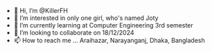 - 👋 Hi, I’m @KillerFH
- 👀 I’m interested in only one girl, who's named Joty
- 🌱 I’m currently learning at Computer Engineering 3rd semester
- 💞️ I’m looking to collaborate on 18/12/2024
- 📫 How to reach me ... Araihazar, Narayanganj, Dhaka, Bangladesh

<!---
KillerFH/KillerFH is a ✨ special ✨ repository because its `README.md` (this file) appears on your GitHub profile.
You can click the Preview link to take a look at your changes.
--->
